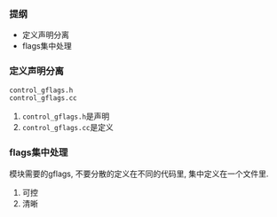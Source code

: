 ### 提纲
- 定义声明分离
- flags集中处理

### 定义声明分离
```bash
control_gflags.h
control_gflags.cc
```

1. `control_gflags.h`是声明
2. `control_gflags.cc`是定义

### flags集中处理
模块需要的gflags, 不要分散的定义在不同的代码里, 集中定义在一个文件里.
1. 可控
2. 清晰
